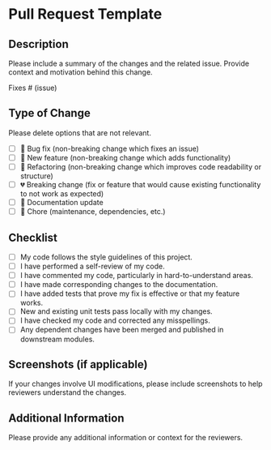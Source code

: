 # Pull Request Template

## **Description**

Please include a summary of the changes and the related issue. Provide context and motivation behind this change.

Fixes # (issue)

## **Type of Change**

Please delete options that are not relevant.

- [ ] 🐛 Bug fix (non-breaking change which fixes an issue)
- [ ] 🚀 New feature (non-breaking change which adds functionality)
- [ ] 🔨 Refactoring (non-breaking change which improves code readability or structure)
- [ ] 💔 Breaking change (fix or feature that would cause existing functionality to not work as expected)
- [ ] 📖 Documentation update
- [ ] 🧹 Chore (maintenance, dependencies, etc.)

## **Checklist**

- [ ] My code follows the style guidelines of this project.
- [ ] I have performed a self-review of my code.
- [ ] I have commented my code, particularly in hard-to-understand areas.
- [ ] I have made corresponding changes to the documentation.
- [ ] I have added tests that prove my fix is effective or that my feature works.
- [ ] New and existing unit tests pass locally with my changes.
- [ ] I have checked my code and corrected any misspellings.
- [ ] Any dependent changes have been merged and published in downstream modules.

## **Screenshots (if applicable)**

If your changes involve UI modifications, please include screenshots to help reviewers understand the changes.

## **Additional Information**

Please provide any additional information or context for the reviewers.
